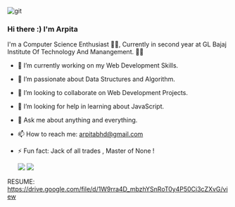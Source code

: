    ![git](https://user-images.githubusercontent.com/70204047/129378227-9fe9017a-98d6-4270-bec3-8a0310fc6c4b.gif)

   ### Hi there :) I'm Arpita
I'm a Computer Science Enthusiast 👨‍💻, Currently in second year at GL Bajaj Institute Of Technology And Manangement. 👨‍🎓

<!--
**arpita938/arpita938** is a ✨ _special_ ✨ repository because its `README.md` (this file) appears on your GitHub profile.

Here are some ideas to get you started:--->

- 🔭 I’m currently working on my Web Development Skills.
- 🌱 I’m passionate about Data Structures and Algorithm.
- 👯 I’m looking to collaborate on Web Development Projects.
- 🤔 I’m looking for help in learning about JavaScript.
- 💬 Ask me about anything and everything.
- 📫 How to reach me: arpitabhd@gmail.com
- ⚡ Fun fact: Jack of all trades , Master of None !


  <img src="https://github-readme-stats.vercel.app/api?username=arpita938&show_icons=true&theme=radical">
  <img src="https://github-readme-stats.vercel.app/api/top-langs/?username=arpita938&layout=compact">
  
  <br>
 RESUME: https://drive.google.com/file/d/1W9rra4D_mbzhYSnRoT0y4P50Ci3cZXvG/view

  



